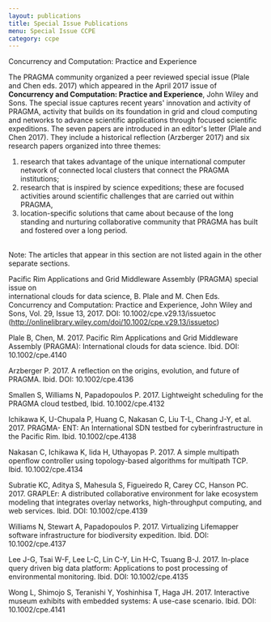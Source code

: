```yaml
---
layout: publications
title: Special Issue Publications 
menu: Special Issue CCPE
category: ccpe
---
```


<div class="border">Concurrency and Computation: Practice and Experience
</div>

The PRAGMA community organized a peer reviewed special issue (Plale and Chen eds. 2017) 
which appeared in the April 2017 issue of **Concurrency and Computation: Practice and 
Experience**, John Wiley and Sons.  The special issue captures recent years' innovation and 
activity of PRAGMA, activity that builds on its foundation in grid and cloud computing and 
networks to advance scientific applications through focused scientific expeditions. The seven 
papers are introduced in an editor's letter (Plale and Chen 2017). They include a historical 
reflection (Arzberger 2017) and six research papers organized into three themes:  

1.  research that takes advantage of the unique international computer network of connected local clusters that 
    connect the PRAGMA institutions; 
2.  research that is inspired by science expeditions; these are focused activities around scientific challenges that are carried out within PRAGMA, 
3.  location-specific solutions that came about because of the long standing and nurturing 
    collaborative community that PRAGMA has built and fostered over a long period.   
 
<br>
Note: The articles that appear in this section are not listed again in the other separate sections.


Pacific Rim Applications and Grid Middleware Assembly (PRAGMA) special issue on  
international clouds for data science, B. Plale and M. Chen Eds. Concurrency and 
Computation: Practice and Experience, John Wiley and Sons, Vol. 29, Issue 13, 2017. 
DOI: 10.1002/cpe.v29.13/issuetoc  
(http://onlinelibrary.wiley.com/doi/10.1002/cpe.v29.13/issuetoc) 

Plale B, Chen, M. 2017. Pacific Rim Applications and Grid Middleware Assembly (PRAGMA): 
International clouds for data science. Ibid. DOI: 10.1002/cpe.4140

Arzberger P. 2017. A reflection on the origins, evolution, and future of PRAGMA. Ibid. DOI: 
10.1002/cpe.4136

Smallen S, Williams N, Papadopoulos P. 2017. Lightweight scheduling for the PRAGMA cloud 
testbed, Ibid. 10.1002/cpe.4132

Ichikawa K, U-Chupala P, Huang C, Nakasan C, Liu T-L, Chang J-Y, et al. 2017. PRAGMA-
ENT: An International SDN testbed for cyberinfrastructure in the Pacific Rim. Ibid. 
10.1002/cpe.4138

Nakasan C, Ichikawa K, Iida H, Uthayopas P. 2017. A simple multipath openflow controller 
using topology-based algorithms for multipath TCP. Ibid. 10.1002/cpe.4134

Subratie KC, Aditya S, Mahesula S, Figueiredo R, Carey CC, Hanson PC. 2017. GRAPLEr: A 
distributed collaborative environment for lake ecosystem modeling that integrates overlay 
networks, high-throughput computing, and web services. Ibid. DOI: 10.1002/cpe.4139

Williams N, Stewart A, Papadopoulos P. 2017. Virtualizing Lifemapper software infrastructure
for biodiversity expedition. Ibid. DOI: 10.1002/cpe.4137

Lee J-G, Tsai W-F, Lee L-C, Lin C-Y, Lin H-C, Tsuang B-J. 2017. In-place query driven big
data platform: Applications to post processing of environmental monitoring. Ibid.  DOI:
10.1002/cpe.4135

Wong L, Shimojo S, Teranishi Y, Yoshinhisa T, Haga JH. 2017. Interactive museum exhibits
with embedded systems: A use-case scenario. Ibid.  DOI: 10.1002/cpe.4141

